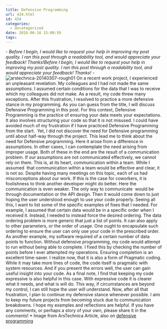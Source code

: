 ```yaml
---
title: Defensive Programming
url: 434.html
id: 434
categories:
  - Uncategorized
date: 2016-06-16 15:00:59
tags:
---
```


_\- Before I begin, I would like to request your help in improving my post quality. I ran this post through a readability tool, and would appreciate your feedback! Thanks!Before I begin, I would like to request your help in improving my post quality. I ran this post through a readability tool, and would appreciate your feedback! Thanks! -_ ![arstechnica-20140307-rough01](https://danieljscheufler.files.wordpress.com/2016/06/arstechnica-20140307-rough01.jpg) On a recent work project, I experienced an unpleasant revelation. My colleagues and I had not made the same assumptions. I assumed certain conditions for the data that I was to receive which my colleagues did not make. As a result, my code threw many exceptions. After this frustration, I resolved to practice a more defensive stance in my programming. As you can guess from the title, I will discuss Defensive Programming in this post. For this context, Defensive Programming is the practice of ensuring your data meets your expectations. It also involves structuring your code so that it is not misused. I could have avoided much of my frustration if I have practiced Defensive Programming from the start.  Yet, I did not discover the need for Defensive programming until about half-way through the project. This lead me to think about the need for Defensive programming. Here it arose from a difference in assumptions. In other cases, I can contemplate the need arising from improper usage. Both of these in the end are the result of a communication problem. If our assumptions are not communicated effectively, we cannot rely on them. This is, at its heart, communication within a team. While I assumed  that communication within a team would be effective and clear, it is not so. Despite having many meetings on this topic, each of us had misconceptions about our work. If this is the case for coworkers, it is foolishness to think another developer might do better. Here the communication is even weaker. The only way to communicate  would be through documentation or the API design. Then it would come down to just hoping the user understood enough to use your code properly. Seeing all this, I want to list some of the specific examples of fixes that I needed. For example, I assumed that certain data would be in a specific order when I received it. Instead, I needed to instead force the desired ordering. The data ordering problem is more generic that just a list of points. It can also apply to other parameters, or the order of usage. One ought to encapsulate such ordering to ensure the user can only use your code in the prescribed order. As another example, my software required of a certain number of data points to function. Without defensive programming, my code would attempt to run without being able to complete. I fixed this by checking the number of points before I ever attempted my operations. Ensuring completion is an excellent time-saver. I realize now, that it is also a form of Pragmatic coding. While it may take more lines of code, the code itself is pragmatic with system resources. And if you present the errors well, the user can gain useful insight into your code. As a final note, I find that keeping my code expressive is also helpful in this case. With expressive code it is clearer what it needs, and what is will do. This way, if circumstances are beyond my control, I can still hope the user will understand. Now, after all that frustration, I plan to continue my defensive stance whenever possible. I aim to keep my future projects from becoming stuck due to communication breakdowns. I hope my examples and reflections are helpful. If you have any comments, or perhaps a story of your own, please share it in the comments! * Image from ArsTechnica Article, also on [defensive programming](http://arstechnica.com/information-technology/2014/03/why-follow-defensive-programming-best-practice-when-code-will-never-be-public/)